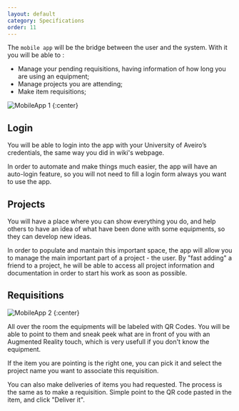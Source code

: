 ```yaml
---
layout: default
category: Specifications
order: 11
---
```


The `mobile app` will be the bridge between the user and the system. 
With it you will be able to :
* Manage your pending requisitions, having information of how long you 
are using an equipment;
* Manage projects you are attending;
* Make item requisitions;

![MobileApp 1](https://firebasestorage.googleapis.com/v0/b/makerlab-b9b8c.appspot.com/o/MobileApp_2.png?alt=media&token=9603cce4-f46f-4bf9-b0bb-9bb0030fa288)
{:center}

## Login

You will be able to login into the app with your University of Aveiro’s
credentials, the same way you did in wiki's webpage.

In order to automate and make things much easier, the app will have an auto-login
feature, so you will not need to fill a login form always you want to use the app.

## Projects

You will have a place where you can show everything you do, and help others
to have an idea of what have been done with some equipments, so they can 
develop new ideas.

In order to populate and mantain this important space, the app will allow you
to manage the main important part of a project - the user.
By "fast adding" a friend to a project, he will be able to access all project
information and documentation in order to start his work as soon as possible.

## Requisitions

![MobileApp 2](https://firebasestorage.googleapis.com/v0/b/makerlab-b9b8c.appspot.com/o/MobileApp_1.png?alt=media&token=584bd6d4-34df-475d-9031-20dfb4aa5b1b)
{:center}

All over the room the equipments will be labeled with QR Codes. You will be able
to point to them and sneak peek what are in front of you with an Augmented Reality
touch, which is very usefull if you don't know the equipment. 

If the item you are pointing is the right one, you can pick it and select
the project name you want to associate this requisition.

You can also make deliveries of items you had requested. The process is the same
as to make a requisition. Simple point to the QR code pasted in the item, and
click "Deliver it".
